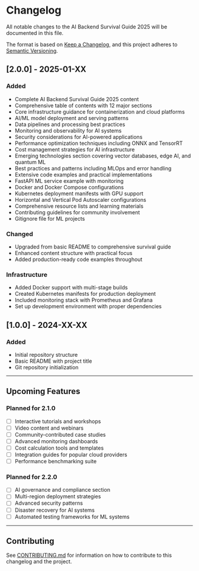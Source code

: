 # Changelog

All notable changes to the AI Backend Survival Guide 2025 will be documented in this file.

The format is based on [Keep a Changelog](https://keepachangelog.com/en/1.0.0/),
and this project adheres to [Semantic Versioning](https://semver.org/spec/v2.0.0.html).

## [2.0.0] - 2025-01-XX

### Added
- Complete AI Backend Survival Guide 2025 content
- Comprehensive table of contents with 12 major sections
- Core infrastructure guidance for containerization and cloud platforms
- AI/ML model deployment and serving patterns
- Data pipelines and processing best practices
- Monitoring and observability for AI systems
- Security considerations for AI-powered applications
- Performance optimization techniques including ONNX and TensorRT
- Cost management strategies for AI infrastructure
- Emerging technologies section covering vector databases, edge AI, and quantum ML
- Best practices and patterns including MLOps and error handling
- Extensive code examples and practical implementations
- FastAPI ML service example with monitoring
- Docker and Docker Compose configurations
- Kubernetes deployment manifests with GPU support
- Horizontal and Vertical Pod Autoscaler configurations
- Comprehensive resource lists and learning materials
- Contributing guidelines for community involvement
- Gitignore file for ML projects

### Changed
- Upgraded from basic README to comprehensive survival guide
- Enhanced content structure with practical focus
- Added production-ready code examples throughout

### Infrastructure
- Added Docker support with multi-stage builds
- Created Kubernetes manifests for production deployment
- Included monitoring stack with Prometheus and Grafana
- Set up development environment with proper dependencies

## [1.0.0] - 2024-XX-XX

### Added
- Initial repository structure
- Basic README with project title
- Git repository initialization

---

## Upcoming Features

### Planned for 2.1.0
- [ ] Interactive tutorials and workshops
- [ ] Video content and webinars
- [ ] Community-contributed case studies
- [ ] Advanced monitoring dashboards
- [ ] Cost calculation tools and templates
- [ ] Integration guides for popular cloud providers
- [ ] Performance benchmarking suite

### Planned for 2.2.0
- [ ] AI governance and compliance section
- [ ] Multi-region deployment strategies
- [ ] Advanced security patterns
- [ ] Disaster recovery for AI systems
- [ ] Automated testing frameworks for ML systems

---

## Contributing

See [CONTRIBUTING.md](CONTRIBUTING.md) for information on how to contribute to this changelog and the project.